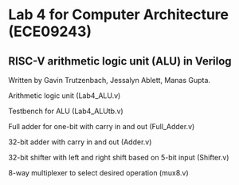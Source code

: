 # Lab 4 for Computer Architecture (ECE09243)
<h2>RISC-V arithmetic logic unit (ALU) in Verilog</h2> 

Written by Gavin Trutzenbach, Jessalyn Ablett, Manas Gupta.

Arithmetic logic unit (Lab4_ALU.v)

Testbench for ALU (Lab4_ALUtb.v)

Full adder for one-bit with carry in and out (Full_Adder.v)

32-bit adder with carry in and out (Adder.v)

32-bit shifter with left and right shift based on 5-bit input (Shifter.v)

8-way multiplexer to select desired operation (mux8.v)
